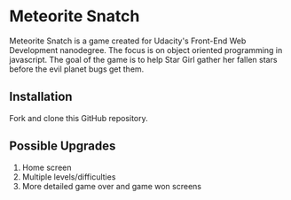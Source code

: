 Meteorite Snatch
===============================
Meteorite Snatch is a game created for Udacity's Front-End Web Development nanodegree.
The focus is on object oriented programming in javascript. The goal of the game is to
help Star Girl gather her fallen stars before the evil planet bugs get them.

## Installation
Fork and clone this GitHub repository.

## Possible Upgrades
  1. Home screen
  2. Multiple levels/difficulties
  3. More detailed game over and game won screens
